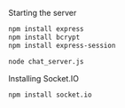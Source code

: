 Starting the server

```sh
npm install express
npm install bcrypt
npm install express-session

node chat_server.js
```

Installing Socket.IO

```sh
npm install socket.io
```

